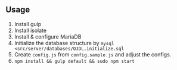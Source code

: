 ## Usage

1. Install gulp
2. Install isolate
3. Install & configure MariaDB
4. Initialize the database structure by `mysql <src/server/databases/OJDL.initialize.sql`
5. Create `config.js` from `config.sample.js` and adjust the configs.
6. `npm install && gulp default && sudo npm start`
